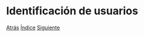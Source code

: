 # Identificación de usuarios







[Atrás]()
[Índice](https://github.com/Ibis-C/Metodos-de-organizaci-n/tree/main#%C3%ADndice "íNDICE")
[Siguiente]()
